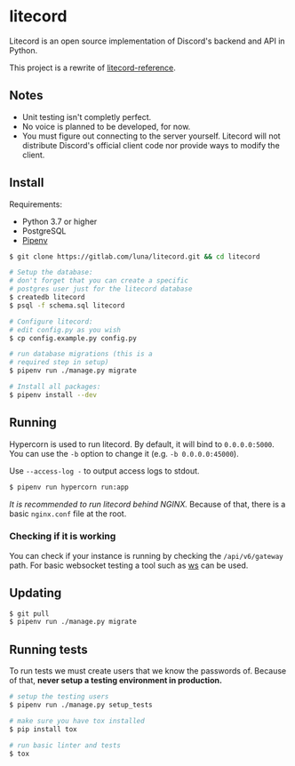 # litecord

Litecord is an open source implementation of Discord's backend and API in
Python.

This project is a rewrite of [litecord-reference].

[litecord-reference]: https://gitlab.com/luna/litecord-reference

## Notes

 - Unit testing isn't completly perfect.
 - No voice is planned to be developed, for now.
 - You must figure out connecting to the server yourself. Litecord will not distribute
    Discord's official client code nor provide ways to modify the client.

## Install

Requirements:
- Python 3.7 or higher
- PostgreSQL
- [Pipenv]

[pipenv]: https://github.com/pypa/pipenv

```sh
$ git clone https://gitlab.com/luna/litecord.git && cd litecord

# Setup the database:
# don't forget that you can create a specific
# postgres user just for the litecord database
$ createdb litecord
$ psql -f schema.sql litecord

# Configure litecord:
# edit config.py as you wish
$ cp config.example.py config.py

# run database migrations (this is a
# required step in setup)
$ pipenv run ./manage.py migrate

# Install all packages:
$ pipenv install --dev
```

## Running

Hypercorn is used to run litecord. By default, it will bind to `0.0.0.0:5000`.
You can use the `-b` option to change it (e.g. `-b 0.0.0.0:45000`).

Use `--access-log -` to output access logs to stdout.

```sh
$ pipenv run hypercorn run:app
```

*It is recommended to run litecord behind NGINX.* Because of that,
there is a basic `nginx.conf` file at the root.

### Checking if it is working

You can check if your instance is running by checking the `/api/v6/gateway`
path. For basic websocket testing a tool such as
[ws](https://github.com/hashrocket/ws) can be used.

## Updating

```sh
$ git pull
$ pipenv run ./manage.py migrate
```

## Running tests

To run tests we must create users that we know the passwords of.
Because of that, **never setup a testing environment in production.**

```sh
# setup the testing users
$ pipenv run ./manage.py setup_tests

# make sure you have tox installed
$ pip install tox

# run basic linter and tests
$ tox
```
